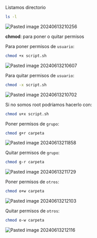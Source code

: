Listamos directorio

```Bash
ls -l
```

![Pasted image 20240613210256](https://github.com/user-attachments/assets/f8734061-b14b-41dd-a318-0599a61c2553)

**chmod**: para poner o quitar permisos

Para poner permisos de ``usuario``:

```Bash
chmod +x script.sh
```

![Pasted image 20240613210607](https://github.com/user-attachments/assets/27e4c7c8-8c65-4f0a-b032-38fa8c3abc17)

Para quitar permisos de ``usuario``:

```Bash
chmod -x script.sh
```

![Pasted image 20240613210702](https://github.com/user-attachments/assets/714b997f-f312-4416-98c4-029321d37a51)

Si no somos root podríamos hacerlo con:

```Bash
chmod u+x script.sh
```

Poner permisos de ``grupo``:

```Bash
chmod g+r carpeta
```

![Pasted image 20240613211858](https://github.com/user-attachments/assets/a6dc8a1e-3d59-4d7b-ad94-0d6e2b6d20d6)

Quitar permisos de ``grupo``:

```Bash
chmod g-r carpeta
```

![Pasted image 20240613211729](https://github.com/user-attachments/assets/62c17e7a-e0c4-4549-bf8b-8e05a8b8b161)

Poner permisos de ``otros``:

```Bash
chmod o+w carpeta
```

![Pasted image 20240613212103](https://github.com/user-attachments/assets/86978ddc-20c1-4b02-a280-4afa9ca488fe)

Quitar permisos de ``otros``:

```Bash
chmod o-w carpeta
```

![Pasted image 20240613212116](https://github.com/user-attachments/assets/4dc70e8d-f57f-4709-b915-a0d6a5419b87)
